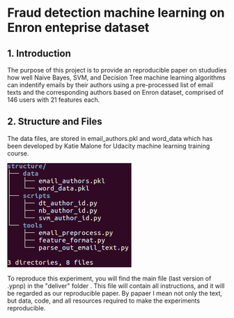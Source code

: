 
# Fraud detection machine learning on Enron enteprise dataset

## 1. Introduction

The purpose of this project is to provide an reproducible paper on stududies how well Naive Bayes, SVM, and Decision Tree machine learning algorithms can indentify emails by their authors using a pre-processed list of email texts and the corresponding authors based on Enron dataset, comprised of 146 users with 21 features each.

## 2. Structure and Files

The data files, are stored in email_authors.pkl and word_data which has been developed by Katie Malone for Udacity machine learning training course.

<img src="structure.png" />

To reproduce this experiment, you will find the main file (last version of .ypnp) in the "deliver" folder . This file will contain all instructions, and it will be regarded as our reproducible paper. By papaer I mean not only the text, but data, code, and all resources required to make the experiments reproducible. 



